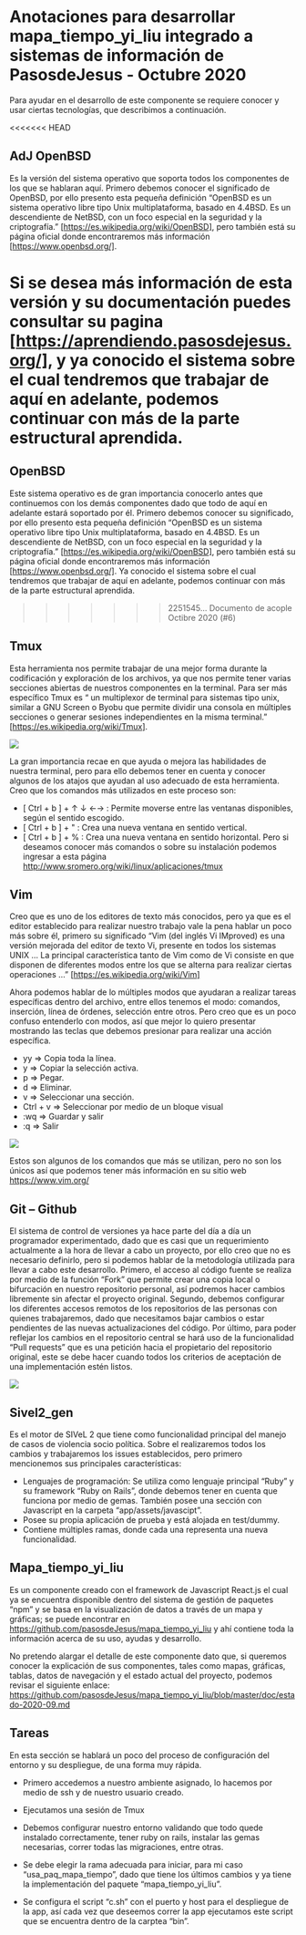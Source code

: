 # Anotaciones para desarrollar mapa_tiempo_yi_liu integrado a sistemas de información de PasosdeJesus - Octubre 2020
Para ayudar en el desarrollo de este componente se requiere conocer y usar ciertas tecnologías, que describimos a continuación.

<<<<<<< HEAD
## AdJ OpenBSD
Es la versión del sistema operativo que soporta todos los componentes de los que se hablaran aquí. Primero debemos conocer el significado de OpenBSD, por ello presento esta pequeña definición “OpenBSD es un sistema operativo libre tipo Unix multiplataforma, basado en 4.4BSD. Es un descendiente de NetBSD, con un foco especial en la seguridad y la criptografía.” [https://es.wikipedia.org/wiki/OpenBSD], pero también está su página oficial donde encontraremos más información [https://www.openbsd.org/].

Si se desea más información de esta versión y su documentación puedes consultar su pagina [https://aprendiendo.pasosdejesus.org/], y ya conocido el sistema sobre el cual tendremos que trabajar de aquí en adelante, podemos continuar con más de la parte estructural aprendida. 
=======
## OpenBSD
Este sistema operativo es de gran importancia conocerlo antes que continuemos con los demás componentes dado que todo de aquí en adelante estará soportado por él. Primero debemos conocer su significado, por ello presento esta pequeña definición “OpenBSD es un sistema operativo libre tipo Unix multiplataforma, basado en 4.4BSD. Es un descendiente de NetBSD, con un foco especial en la seguridad y la criptografía.” [https://es.wikipedia.org/wiki/OpenBSD], pero también está su página oficial donde encontraremos más información [https://www.openbsd.org/].
Ya conocido el sistema sobre el cual tendremos que trabajar de aquí en adelante, podemos continuar con más de la parte estructural aprendida.  
>>>>>>> 2251545... Documento de acople Octibre 2020 (#6)

## Tmux
Esta herramienta nos permite trabajar de una mejor forma durante la codificación y exploración de los archivos, ya que nos permite tener varias secciones abiertas de nuestros componentes en la terminal. Para ser más específico Tmux es “ un multiplexor de terminal para sistemas tipo unix, similar a GNU Screen o Byobu que permite dividir una consola en múltiples secciones o generar sesiones independientes en la misma terminal.” [https://es.wikipedia.org/wiki/Tmux].

<img src="images/tmux.png ">

La gran importancia recae en que ayuda o mejora las habilidades de nuestra terminal, pero para ello debemos tener en cuenta y conocer algunos de los atajos que ayudan al uso adecuado de esta herramienta. Creo que los comandos más utilizados en este proceso son:

* [ Ctrl + b ] + ↑ ↓ ←→ : Permite moverse entre las  ventanas disponibles, según el sentido escogido. 
* [ Ctrl + b ] + " :  Crea una nueva ventana en sentido vertical.
* [ Ctrl + b ] + % :  Crea una nueva ventana en sentido horizontal.
Pero si deseamos conocer más comandos o sobre su instalación podemos ingresar a esta página http://www.sromero.org/wiki/linux/aplicaciones/tmux

## Vim
Creo que es uno de los editores de texto más conocidos, pero ya que es el editor establecido para realizar nuestro trabajo vale la pena hablar un poco más sobre él, primero su significado “Vim (del inglés Vi IMproved) es una versión mejorada del editor de texto Vi, presente en todos los sistemas UNIX … La principal característica tanto de Vim como de Vi consiste en que disponen de diferentes modos entre los que se alterna para realizar ciertas operaciones …” [https://es.wikipedia.org/wiki/Vim]

Ahora podemos hablar de lo múltiples modos que ayudaran a realizar tareas específicas dentro del archivo, entre ellos tenemos el modo: comandos, inserción, línea de órdenes, selección entre otros. Pero creo que es un poco confuso entenderlo con modos, así que mejor lo quiero presentar mostrando las teclas que debemos presionar para realizar una acción específica.
* yy => Copia toda la línea.
* y => Copiar la selección activa.
* p => Pegar.
* d => Eliminar.
* v => Seleccionar una sección.
* Ctrl + v => Seleccionar por medio de un bloque visual
* :wq => Guardar y salir
* :q => Salir

<img src="images/vim.png ">

Estos son algunos de los comandos que más se utilizan, pero no son los únicos así que podemos tener más información en su sitio web https://www.vim.org/ 

## Git – Github
El sistema de control de versiones ya hace parte del día a día un programador experimentado, dado que es casi que un requerimiento actualmente a la hora de llevar a cabo un proyecto, por ello creo que no es necesario definirlo, pero si podemos hablar de la metodología utilizada para llevar a cabo este desarrollo.
Primero, el acceso al código fuente se realiza por medio de la función “Fork” que permite crear una copia local o bifurcación en nuestro repositorio personal, así podremos hacer cambios libremente sin afectar el proyecto original.
Segundo, debemos configurar los diferentes accesos remotos de los repositorios de las personas con quienes trabajaremos, dado que necesitamos bajar cambios o estar pendientes de las nuevas actualizaciones del código. 
Por último, para poder reflejar los cambios en el repositorio central se hará uso de la funcionalidad “Pull requests” que es una petición hacia el propietario del repositorio original, este se debe hacer cuando todos los criterios de aceptación de una implementación estén listos.

<img src="images/github.png ">

## Sivel2_gen
Es el motor de SIVeL 2 que tiene como funcionalidad principal del manejo de casos de violencia socio política. Sobre el realizaremos todos los cambios y trabajaremos los issues establecidos, pero primero mencionemos sus principales características: 
* Lenguajes de programación: Se utiliza como lenguaje principal “Ruby” y su framework “Ruby on Rails”, donde debemos tener en cuenta que funciona por medio de gemas. También posee una sección con Javascript en la carpeta “app/assets/javascipt”.
* Posee su propia aplicación de prueba y está alojada en test/dummy.
* Contiene múltiples ramas, donde cada una representa una nueva funcionalidad.

## Mapa_tiempo_yi_liu
Es un componente creado con el framework de Javascript React.js el cual ya se encuentra disponible dentro del sistema de gestión de paquetes “npm” y se basa en la visualización de datos a través de un mapa y gráficas; se puede encontrar en https://github.com/pasosdeJesus/mapa_tiempo_yi_liu y ahí contiene toda la información acerca de su uso, ayudas y desarrollo.  

No pretendo alargar el detalle de este componente dato que, si queremos conocer la explicación de sus componentes, tales como mapas, gráficas, tablas, datos de navegación y el estado actual del proyecto, podemos revisar el siguiente enlace: https://github.com/pasosdeJesus/mapa_tiempo_yi_liu/blob/master/doc/estado-2020-09.md

## Tareas
En esta sección se hablará un poco del proceso de configuración del entorno y su despliegue, de una forma muy rápida.
* Primero accedemos a nuestro ambiente asignado, lo hacemos por medio de ssh y de nuestro usuario creado.
* Ejecutamos una sesión de Tmux

* Debemos configurar nuestro entorno validando que todo quede instalado correctamente, tener ruby on rails, instalar las gemas necesarias, correr todas las migraciones, entre otras.
* Se debe elegir la rama adecuada para iniciar, para mi caso “usa_paq_mapa_tiempo”, dado que tiene los últimos cambios y ya tiene la implementación del paquete “mapa_tiempo_yi_liu”.
* Se configura el script “c.sh” con el puerto y host para el despliegue de la app, así cada vez que deseemos correr la app ejecutamos este script que se encuentra dentro de la carptea “bin”. 
